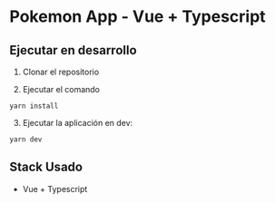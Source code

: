 # Pokemon App - Vue + Typescript

## Ejecutar en desarrollo

1. Clonar el repositorio

2. Ejecutar el comando
```
yarn install
```

3. Ejecutar la aplicación en dev:

```
yarn dev
```

## Stack Usado
* Vue + Typescript

